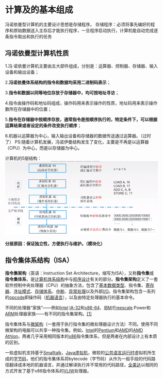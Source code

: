 

# 计算及的基本组成

冯诺依曼型计算机的主要设计思想是存储程序。
存储程序：必须将事先编好的程序和原始数据送入主存后才能执行程序，一旦程序启动执行，计算机能自动完成逐条指令取出和执行的任务
## 冯诺依曼型计算机性质
1.冯·诺依曼计算机主要由五大部件组成，分别是：运算器、控制器、存储器、输入设备和输出设备；

2.**冯诺依曼体系结构的指令和数据均采用二进制码表示**；

3.**指令和数据以同等地位存放于存储器中，均可按地址寻访**；

4.指令由操作码和地址码组成，操作码用来表示操作的性质，地址码用来表示操作数所在存储器中的位置；

5.**指令在存储器中按顺序存放，通常指令是按顺序执行的，特定条件下，可以根据运算结果或者设定的条件改变执行顺序**；

6.机器以运算器为中心，输入输出设备和存储器的数据传送通过运算器。（过时了）
PS:随着计算机发展，冯诺伊曼结构发生了变化，主要是不再是以运算器（CPU）为中心，而是以存储器为中心。

计算机的5层结构：
![输入图片说明](/imgs/2025-06-30/leM7fqYYpXk4YrsD.png)

**分层原因：保证独立性，方便执行与维护。（模块化）**

## 指令集体系结构（ISA）
**指令集架构**（英语：Instruction Set Architecture，缩写为ISA），又称**指令集**或**指令集体系**，是[计算机体系结构](https://zh.wikipedia.org/wiki/%E8%AE%A1%E7%AE%97%E6%9C%BA%E4%BD%93%E7%B3%BB%E7%BB%93%E6%9E%84 "计算机体系结构")中与[程序设计](https://zh.wikipedia.org/wiki/%E7%A8%8B%E5%BA%8F%E8%A8%AD%E8%A8%88 "程序设计")有关的部分。**指令集架构**定义了一套软件控制中央处理器（CPU）的抽象方法，包含了[基本数据类型](https://zh.wikipedia.org/wiki/%E8%B3%87%E6%96%99%E5%9E%8B%E5%88%A5 "资料类型")、指令集、[寄存器](https://zh.wikipedia.org/wiki/%E5%AF%84%E5%AD%98%E5%99%A8 "寄存器")、[寻址模式](https://zh.wikipedia.org/wiki/%E5%AF%BB%E5%9D%80%E6%A8%A1%E5%BC%8F "寻址模式")、[存储体系](https://zh.wikipedia.org/w/index.php?title=%E5%AD%98%E5%82%A8%E4%BD%93%E7%B3%BB&action=edit&redlink=1 "存储体系（页面不存在）")、[中断](https://zh.wikipedia.org/wiki/%E4%B8%AD%E6%96%B7 "中断")、[异常处理](https://zh.wikipedia.org/wiki/%E5%BC%82%E5%B8%B8%E5%A4%84%E7%90%86 "异常处理")以及外部[I/O](https://zh.wikipedia.org/wiki/I/O "I/O")。指令集架构包含一系列的[opcode](https://zh.wikipedia.org/wiki/Opcode "Opcode")即操作码（[机器语言](https://zh.wikipedia.org/wiki/%E6%A9%9F%E5%99%A8%E8%AA%9E%E8%A8%80 "机器语言")），以及由特定处理器执行的基本命令。

不同的处理器“家族”——例如[Intel](https://zh.wikipedia.org/wiki/Intel "Intel") [IA-32](https://zh.wikipedia.org/wiki/IA-32 "IA-32")和[x86-64](https://zh.wikipedia.org/wiki/X86-64 "X86-64")、[IBM](https://zh.wikipedia.org/wiki/IBM "IBM")/[Freescale](https://zh.wikipedia.org/wiki/%E9%A3%9E%E6%80%9D%E5%8D%A1%E5%B0%94 "飞思卡尔") Power和[ARM](https://zh.wikipedia.org/wiki/ARM "ARM")处理器家族——有不同的指令集架构。[[1]](https://zh.wikipedia.org/wiki/%E6%8C%87%E4%BB%A4%E9%9B%86%E6%9E%B6%E6%A7%8B#cite_note-1)

指令集体系与[微架构](https://zh.wikipedia.org/wiki/%E5%BE%AE%E6%9E%B6%E6%A7%8B "微架构")（一套用于执行指令集的微处理器设计方法）不同。使用不同微架构的电脑可以共享一种指令集。例如，[Intel](https://zh.wikipedia.org/wiki/%E8%8B%B1%E7%89%B9%E7%88%BE "英特尔")的[Pentium](https://zh.wikipedia.org/wiki/%E5%A5%94%E9%A8%B0 "奔腾")和[AMD](https://zh.wikipedia.org/wiki/%E8%B6%85%E5%BE%AE%E5%8D%8A%E5%B0%8E%E9%AB%94 "超微半导体")的[AMD Athlon](https://zh.wikipedia.org/wiki/AMD_Athlon "AMD Athlon")，两者几乎采用相同版本的[x86](https://zh.wikipedia.org/wiki/X86 "X86")指令集体系，但是两者在内部设计上有本质的区别。

一些虚拟机支持基于[Smalltalk](https://zh.wikipedia.org/wiki/Smalltalk "Smalltalk")，[Java虚拟机](https://zh.wikipedia.org/wiki/Java%E8%99%9B%E6%93%AC%E6%A9%9F "Java虚拟机")，微软的[公共语言运行时](https://zh.wikipedia.org/wiki/%E5%85%AC%E5%85%B1%E8%AF%AD%E8%A8%80%E8%BF%90%E8%A1%8C%E6%97%B6 "公共语言运行时")虚拟机所生成的[字节码](https://zh.wikipedia.org/wiki/%E5%AD%97%E8%8A%82%E7%A0%81 "字节码")，他们的指令集体系将bytecode（字节码）从作为一般手段的代码路径翻译成本地的机器语言，并通过解译执行并不常用的代码路径，[全美达](https://zh.wikipedia.org/wiki/%E5%85%A8%E7%BE%8E%E9%81%94 "全美达")以相同的方式开发了基于x86指令体系的[VLIW](https://zh.wikipedia.org/wiki/VLIW "VLIW")处理器。
<!--stackedit_data:
eyJoaXN0b3J5IjpbODQ3MzQ4ODM3LC04NjY0MTE2NTksLTE3MD
kzNDMxNDQsMjAxNjc2MzYxOF19
-->